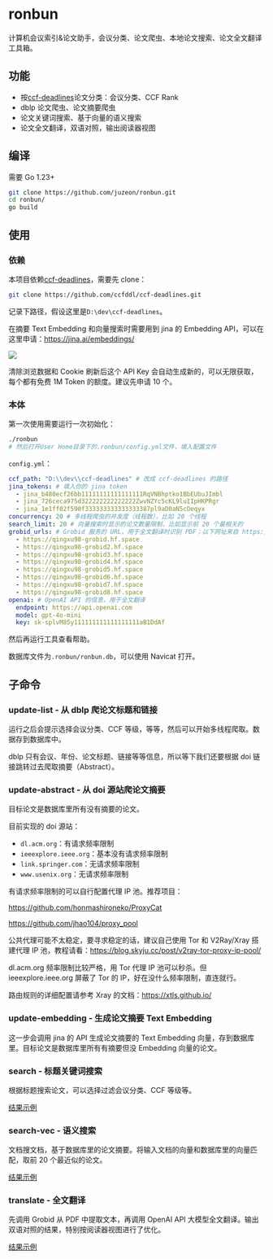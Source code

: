# ronbun

计算机会议索引&论文助手，会议分类、论文爬虫、本地论文搜索、论文全文翻译工具箱。

## 功能

- 按[ccf-deadlines](https://github.com/ccfddl/ccf-deadlines)论文分类：会议分类、CCF Rank
- dblp 论文爬虫、论文摘要爬虫
- 论文关键词搜索、基于向量的语义搜索
- 论文全文翻译，双语对照，输出阅读器视图

## 编译

需要 Go 1.23+

```bash
git clone https://github.com/juzeon/ronbun.git
cd ronbun/
go build
```

## 使用

### 依赖

本项目依赖[ccf-deadlines](https://github.com/ccfddl/ccf-deadlines)，需要先 clone：

```bash
git clone https://github.com/ccfddl/ccf-deadlines.git
```

记录下路径，假设这里是`D:\dev\ccf-deadlines`。

在摘要 Text Embedding 和向量搜索时需要用到 jina 的 Embedding API，可以在这里申请：<https://jina.ai/embeddings/>

![](https://public.ptree.top/ShareX/2024/10/10/1728558627/fstutMhIND.png)

清除浏览数据和 Cookie 刷新后这个 API Key 会自动生成新的，可以无限获取，每个都有免费 1M Token 的额度。建议先申请 10 个。

### 本体

第一次使用需要运行一次初始化：

```bash
./ronbun
# 然后打开User Home目录下的.ronbun/config.yml文件，填入配置文件
```

`config.yml`：

```yaml
ccf_path: "D:\\dev\\ccf-deadlines" # 改成 ccf-deadlines 的路径
jina_tokens: # 填入你的 jina token
  - jina_b480ecf26bb11111111111111111RqVNBhptko1BbEUbuJImbl
  - jina_726ceca975d322222222222222ZwvNZYc5cKL9luIIpHKPRgr
  - jina_1e1ff02f590f333333333333333387pl9aD0aN5cOeqyx
concurrency: 20 # 多线程爬虫的并发度（线程数），比如 20 个线程
search_limit: 20 # 向量搜索时显示的论文数量限制，比如显示前 20 个最相关的
grobid_urls: # Grobid 服务的 URL，用于全文翻译时识别 PDF；以下网址来自 https://github.com/binary-husky/gpt_academic，也可以自己搭建
  - https://qingxu98-grobid.hf.space
  - https://qingxu98-grobid2.hf.space
  - https://qingxu98-grobid3.hf.space
  - https://qingxu98-grobid4.hf.space
  - https://qingxu98-grobid5.hf.space
  - https://qingxu98-grobid6.hf.space
  - https://qingxu98-grobid7.hf.space
  - https://qingxu98-grobid8.hf.space
openai: # OpenAI API 的信息，用于全文翻译
  endpoint: https://api.openai.com
  model: gpt-4o-mini
  key: sk-splvM85y111111111111111111aB1DdAf
```

然后再运行工具查看帮助。

数据库文件为`.ronbun/ronbun.db`，可以使用 Navicat 打开。

## 子命令

### update-list - 从 dblp 爬论文标题和链接

运行之后会提示选择会议分类、CCF 等级，等等，然后可以开始多线程爬取。数据存到数据库中。

dblp 只有会议、年份、论文标题、链接等等信息，所以等下我们还要根据 doi 链接跳转过去爬取摘要（Abstract）。

### update-abstract - 从 doi 源站爬论文摘要

目标论文是数据库里所有没有摘要的论文。

目前实现的 doi 源站：

- `dl.acm.org`：有请求频率限制
- `ieeexplore.ieee.org`：基本没有请求频率限制
- `link.springer.com`：无请求频率限制
- `www.usenix.org`：无请求频率限制

有请求频率限制的可以自行配置代理 IP 池。推荐项目：

<https://github.com/honmashironeko/ProxyCat>

<https://github.com/jhao104/proxy_pool>

公共代理可能不太稳定，要寻求稳定的话，建议自己使用 Tor 和 V2Ray/Xray 搭建代理 IP 池，教程请看：<https://blog.skyju.cc/post/v2ray-tor-proxy-ip-pool/>

dl.acm.org 频率限制比较严格，用 Tor 代理 IP 池可以秒杀。但 ieeexplore.ieee.org 屏蔽了 Tor 的 IP，好在没什么频率限制，直连就行。

路由规则的详细配置请参考 Xray 的文档：<https://xtls.github.io/>

### update-embedding - 生成论文摘要 Text Embedding

这一步会调用 jina 的 API 生成论文摘要的 Text Embedding 向量，存到数据库里。目标论文是数据库里所有有摘要但没 Embedding 向量的论文。

### search - 标题关键词搜索

根据标题搜索论文，可以选择过滤会议分类、CCF 等级等。

[结果示例](https://public.ptree.top/ShareX/manual/Search%20for%20serverless.html)

### search-vec - 语义搜索

文档搜文档，基于数据库里的论文摘要。将输入文档的向量和数据库里的向量匹配，取前 20 个最近似的论文。

[结果示例](https://public.ptree.top/ShareX/manual/Search%20by%20document%202024-10-10%2019%2129%2158.html)

### translate - 全文翻译

先调用 Grobid 从 PDF 中提取文本，再调用 OpenAI API 大模型全文翻译。输出双语对照的结果，特别按阅读器视图进行了优化。

[结果示例](https://public.ptree.top/ShareX/manual/Translation%20for%20fast24-li.pdf.html)